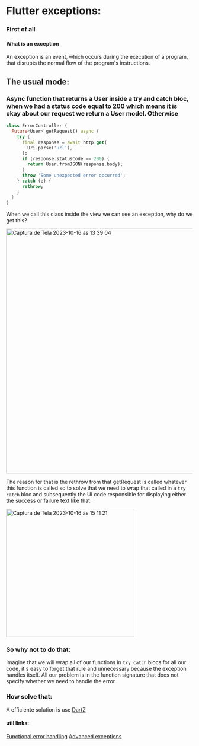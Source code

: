 # Flutter exceptions: 

### First of all
#### What is an exception
An exception is an event, which occurs during the execution of a program, that disrupts the normal flow of the program's instructions.

## The usual mode:

### Async function that returns a User inside a try and catch bloc, when we had a status code equal to 200 which means it is okay about our request we return a User model. Otherwise 

~~~dart
class ErrorController {
  Future<User> getRequest() async {
    try {
      final response = await http.get(
        Uri.parse('url'),
      );
      if (response.statusCode == 200) {
        return User.fromJSON(response.body);
      }
      throw 'Some unexpected error occurred';
    } catch (e) {
      rethrow;
    }
  }
}
~~~

When we call this class inside the view we can see an exception, why do we get this?

<img width="660" alt="Captura de Tela 2023-10-16 às 13 39 04" src="https://github.com/jjullimayanne/flutter-exceptions/assets/79465402/a884d1e5-8501-45ac-ba1c-caf6b967fd5f">


The reason for that is the rethrow from that getRequest is called whatever this function is called so to solve that we need to wrap that called in a `try catch` bloc and subsequently the UI code responsible for displaying either the success or failure text like that:

<img width="346" alt="Captura de Tela 2023-10-16 às 15 11 21" src="https://github.com/jjullimayanne/flutter-exceptions/assets/79465402/c6434074-04e6-45c3-8cdc-6038eb903e74">

### So why not to do that: 

Imagine that we will wrap all of our functions in `try catch` blocs for all our code, it`s easy to forget that rule and unnecessary because the exception handles itself. All our problem is in the function signature that does not specify whether we need to handle the error.

### How solve that:

A efficiente solution is use [DartZ](https://pub.dev/packages/dartz/install)



#### util links:

[Functional error handling](https://resocoder.com/2019/12/14/functional-error-handling-in-flutter-dart-2-either-task-fp/)
[Advanced exceptions](https://www.youtube.com/watch?v=8AQC3hXmZ_w)








